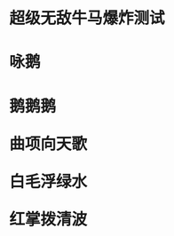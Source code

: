 <h1>超级无敌牛马爆炸测试<h1>
<!DOCTYPE html>
<html lang="en">
<head>
    <meta charset="UTF-8">
    <title>超级无敌宇宙第一牛马爆炸测试</title>
</head>
<body>
<h1>咏鹅<h1>
<p>鹅鹅鹅<p>
<p>曲项向天歌<p>
<p>白毛浮绿水<P>
<P>红掌拨清波<P>
</body>
</html>
